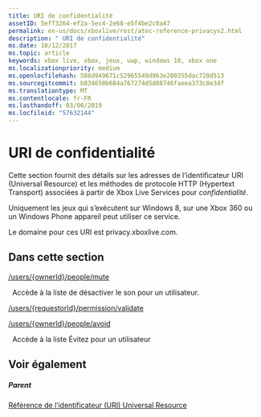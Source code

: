 ```yaml
---
title: URI de confidentialité
assetID: 5eff3264-ef2a-5ec4-2e68-e5f4be2c0a47
permalink: en-us/docs/xboxlive/rest/atoc-reference-privacyv2.html
description: " URI de confidentialité"
ms.date: 10/12/2017
ms.topic: article
keywords: xbox live, xbox, jeux, uwp, windows 10, xbox one
ms.localizationpriority: medium
ms.openlocfilehash: 588d949671c52965549d963e200355dac720d513
ms.sourcegitcommit: b034650b684a767274d5d88746faeea373c8e34f
ms.translationtype: MT
ms.contentlocale: fr-FR
ms.lasthandoff: 03/06/2019
ms.locfileid: "57632144"
---
```

# <a name="privacy-uris"></a>URI de confidentialité
 
Cette section fournit des détails sur les adresses de l’identificateur URI (Universal Resource) et les méthodes de protocole HTTP (Hypertext Transport) associées à partir de Xbox Live Services pour *confidentialité*.
 
Uniquement les jeux qui s’exécutent sur Windows 8, sur une Xbox 360 ou un Windows Phone appareil peut utiliser ce service.
 
Le domaine pour ces URI est privacy.xboxlive.com.
 
<a id="ID4EPB"></a>

 
## <a name="in-this-section"></a>Dans cette section

[/users/{ownerId}/people/mute](uri-privacyusersowneridpeoplemute.md)

&nbsp;&nbsp;Accède à la liste de désactiver le son pour un utilisateur.

[/users/{requestorId}/permission/validate](uri-privacyusersrequestoridpermissionvalidate.md)

[/users/{ownerId}/people/avoid](uri-privacyusersxuidpeopleavoid.md)

&nbsp;&nbsp;Accède à la liste Évitez pour un utilisateur
 
<a id="ID4E2B"></a>

 
## <a name="see-also"></a>Voir également
 
<a id="ID4E4B"></a>

 
##### <a name="parent"></a>Parent 

[Référence de l’identificateur (URI) Universal Resource](../atoc-xboxlivews-reference-uris.md)

   